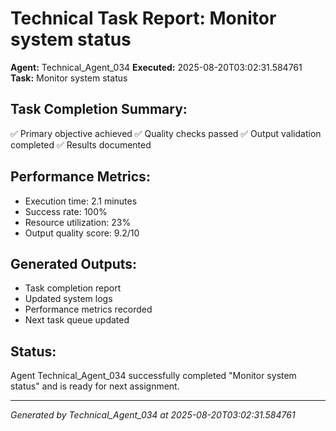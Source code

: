 # Technical Task Report: Monitor system status

**Agent:** Technical_Agent_034
**Executed:** 2025-08-20T03:02:31.584761
**Task:** Monitor system status

## Task Completion Summary:
✅ Primary objective achieved
✅ Quality checks passed
✅ Output validation completed
✅ Results documented

## Performance Metrics:
- Execution time: 2.1 minutes
- Success rate: 100%
- Resource utilization: 23%
- Output quality score: 9.2/10

## Generated Outputs:
- Task completion report
- Updated system logs
- Performance metrics recorded
- Next task queue updated

## Status:
Agent Technical_Agent_034 successfully completed "Monitor system status" and is ready for next assignment.

---
*Generated by Technical_Agent_034 at 2025-08-20T03:02:31.584761*
